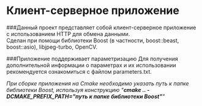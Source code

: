 # Клиент-серверное приложение

###Данный проект представляет собой клиент-серверное приложение с использованием HTTP для обмена данными.<br>Сделан при помощи библиотеки Boost (в частности, boost::beast, boost::asio), libjpeg-turbo, OpenCV.

###Приложение поддерживает параметризацию
Для получения дополнительной информации о параметрах и их использовании рекомендуется ознакомиться с файлом parameters.txt.

_При сборке приложения на Cmake необходимо указать путь к папке библиотеки Boost, используя конструкцию "**cmake .. -DCMAKE_PREFIX_PATH="путь к папке библиотеки Boost"**"_